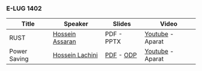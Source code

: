 ### E-LUG 1402

| Title  | Speaker | Slides | Video |
| ------------- | ------------- | ------------- | ------------- |
| RUST | [Hossein Assaran](https://github.com/HosseinAssaran) | PDF - PPTX | [Youtube](https://www.youtube.com/@E-LUG_IRAN) - Aparat |
| Power Saving | [Hossein Lachini](https://github.com/HosseinLachini) | [PDF](1402/PowerSaving14021208.pdf) - [ODP](1402/PowerSaving14021208.odp) | [Youtube](https://www.youtube.com/@E-LUG_IRAN) - Aparat |
